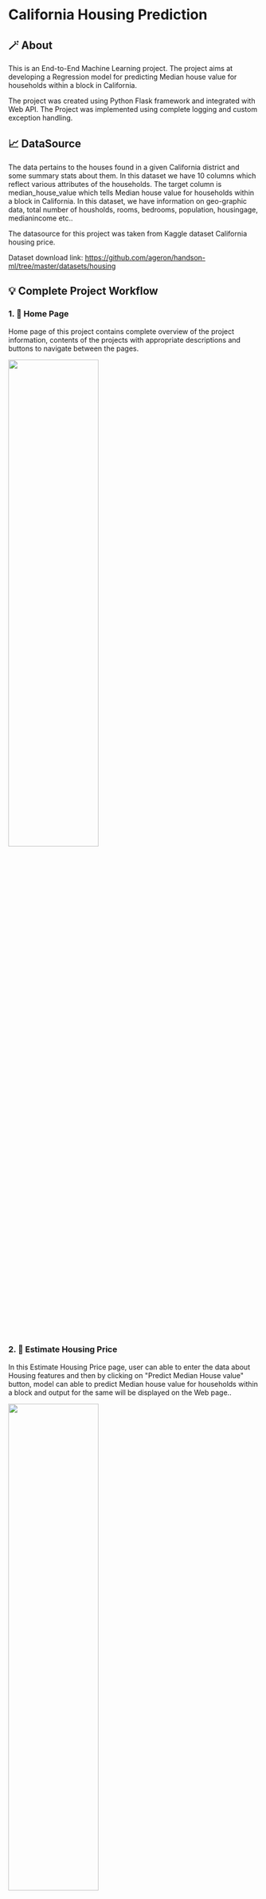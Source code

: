 # California Housing Prediction

## 🪄 About
This is an End-to-End Machine Learning project. The project aims at developing a Regression model for predicting Median house value for households within a block in California.

The project was created using Python Flask framework and integrated with Web API. The Project was implemented using complete logging and custom exception handling.

## 📈 DataSource

The data pertains to the houses found in a given California district and some summary stats about them. In this dataset we have 10 columns which reflect various attributes of the households. The target column is median_house_value which tells Median house value for households within a block in California. In this dataset, we have information on geo-graphic data, total number of housholds, rooms, bedrooms, population, housingage, medianincome etc..

The datasource for this project was taken from Kaggle dataset California housing price.

Dataset download link: https://github.com/ageron/handson-ml/tree/master/datasets/housing

## 💡 Complete Project Workflow

### 1. 🏡 Home Page

Home page of this project contains complete overview of the project information, contents of the projects with appropriate descriptions and buttons to navigate between the pages.

<a><img src='Readme images/Home.png' width="60%" height="50%"></a><br>

### 2. 🧮 Estimate Housing Price
In this Estimate Housing Price page, user can able to enter the data about Housing features and then by clicking on "Predict Median House value" button, model can able to predict Median house value for households within a block and output for the same will be displayed on the Web page..

<a><img src='Readme images/Estimatehouseprice.png' width="60%" height="50%"></a><br>

### 3. 🗂️ View Trained Model
In the View Trained Model page, we will have all previously trained model files. Once the model is trained, then the model will be pickled to "model.pkl" file and saved to a folder with current time stamp. So, out of all previously trained models, latest model will be used to "Estimate Housing Price". 

Directory tree: 

📁saved_models<br>
    &emsp;|__ {"latest trained model folder name"}<br>
            &emsp;&emsp;|__ "model.pkl"

<a><img src='Readme images/viewtrainedmodel.png' width="60%" height="50%"></a><br>


### 4. 📜 Experiment History
In the Experiment history page, we can find complete information about our Model Training History. It contains details like experiment_id, when model training started and ended, whether Model accepted or not, and all timestamps related to Model training.

<a><img src='Readme images/experimenthistory.png' width="60%" height="50%"></a><br>

### 5. 📂 View Artifacts
This is one of the most important part of the project, where complete workflow history of the project can be found here.

#### Directory tree: 
In the below directory tree, we can see the files that we are creating for each stage of the project from Data Ingestion phase to Model Evaluation phase.<br>
Note: Below directory tree was just a blue print of file types at all stages, but in real time scenario we will be having a seperate folder with timestamp for every time model training starts..

<a><img src='Readme images/artifact.png' width="40%" height="50%"></a><br>

### 6. 🗄️ Update Model Config
This is one of the interesting part of the project, where we can re-train our model using a custom Regressor algorithm with hyper-parameters. <br>
Ex: We can re-train our model using DecisionTreeRegressor with hyper-parameters {max_depth:5}
#### Procedure: 
So, user can copy the existing Model config JSON file and will edit the text with custom model with hyper-paremeters. Next, he can check the JSON format in Validate Model config JSON, and will paste the new JSON text in Update model config. By this, our project will be trained based on the updated model config file. So, we can use the updated model for Predicting Median Housing price.

<a><img src='Readme images/updatemodelconfig.png' width="60%" height="50%"></a><br>


### 7. 📝 View logs
In View logs section, we can find complete logs for the project. It will be helpful for the developer to debug the code easily and to fix the errors.

<a><img src='Readme images/logs.png' width="60%" height="50%"></a><br>


### 🛠️ Requirement packages
* numpy
* pandas
* matplotlib
* sklearn
* Flask
* gunicorn
* PyYAML
* evidently
* dill

### ⚙️ SetUp

#### Software Requirements
1. Github account
2. VS code
3. Git cli
4. Anaconda

Creating conda environment
```
conda create -p Proj1 python==3.7 -y
```
For activating environment
```
conda activate Proj1/
```
For installing packages in requirements.txt
```
pip install -r requirements.txt
```
To add files to git
```
git add .
```
> Note: To ignore file or folder from git we can write name of file/folder in .gitignore file

To check the git status
```
git status
```
To check all versions maintained by git.
```
git log
```
To create version/commit all the changes to git.
```
git commit -m "Message"
```

To send version/changes to github
```
git push origin main
```
To check remote url
```
git remote -v
```

To setup CI/CD pipeline in Heroku, we need 3 things
1. Heroku Email - raviteja.vvss99@gmail.com
2. Heroku API key - <key_name>
3. Heroku app-name - machine-learning-proj-ravi

Create a Docket file named like "Dockerfile" and specify the commands to execute.

Create a .dockerignore file and specify the files to ignore.

Build Docker Image
```
docker build -t <image_name>:<tag_name> .
```
> Note: Image name for docker must be lowercase

To list docker image
```
docker images
```

Run docker image
```
docker run -p 5000:5000 -e PORT=5000 <image_id>
```

To check running container in docker
```
docker ps
```
To stop docker container.
```
docker stop <container_id>
```
Install ipykernel
```
pip install ipykernel
```

## 🦾 Tools & Technogies Used

<a><img src='Readme images/tools.png' width="60%" height="50%"></a><br>
